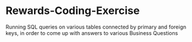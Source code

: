 # Rewards-Coding-Exercise
Running SQL queries on various tables connected by primary and foreign keys, in order to come up with answers to various Business Questions
